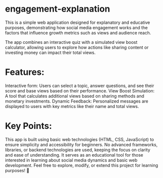 # engagement-explanation
This is a simple web application designed for explanatory and educative purposes, demonstrating how social media engagement works and the factors that influence growth metrics such as views and audience reach.

The app combines an interactive quiz with a simulated view boost calculator, allowing users to explore how actions like sharing content or investing money can impact their total views.

# Features:
Interactive form: Users can select a topic, answer questions, and see their score and base views based on their performance.
View Boost Simulation: A tool that calculates additional views based on sharing methods and monetary investments.
Dynamic Feedback: Personalized messages are displayed to users with key metrics like their name and total views.
# Key Points:
This app is built using basic web technologies (HTML, CSS, JavaScript) to ensure simplicity and accessibility for beginners.
No advanced frameworks, libraries, or backend technologies are used, keeping the focus on clarity and ease of understanding.
It serves as an educational tool for those interested in learning about social media dynamics and basic web development.
Feel free to explore, modify, or extend this project for learning purposes! 🚀
